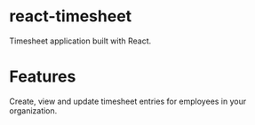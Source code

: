 # react-timesheet
Timesheet application built with React.

# Features
Create, view and update timesheet entries for employees in your organization.

